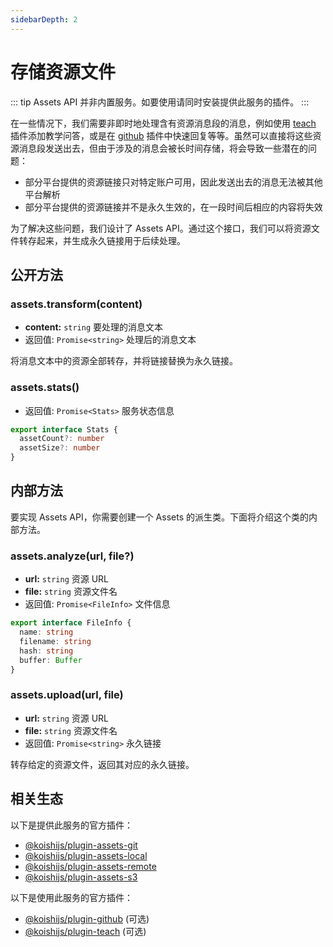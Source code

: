 ```yaml
---
sidebarDepth: 2
---
```


# 存储资源文件

::: tip
Assets API 并非内置服务。如要使用请同时安装提供此服务的插件。
:::

在一些情况下，我们需要非即时地处理含有资源消息段的消息，例如使用 [teach](../../plugins/teach/) 插件添加教学问答，或是在 [github](../../plugins/other/github.md) 插件中快速回复等等。虽然可以直接将这些资源消息段发送出去，但由于涉及的消息会被长时间存储，将会导致一些潜在的问题：

- 部分平台提供的资源链接只对特定账户可用，因此发送出去的消息无法被其他平台解析
- 部分平台提供的资源链接并不是永久生效的，在一段时间后相应的内容将失效

为了解决这些问题，我们设计了 Assets API。通过这个接口，我们可以将资源文件转存起来，并生成永久链接用于后续处理。

## 公开方法

### assets.transform(content)

- **content:** `string` 要处理的消息文本
- 返回值: `Promise<string>` 处理后的消息文本

将消息文本中的资源全部转存，并将链接替换为永久链接。

### assets.stats() <Badge text="抽象" type="warning"/>

- 返回值: `Promise<Stats>` 服务状态信息

```ts
export interface Stats {
  assetCount?: number
  assetSize?: number
}
```

## 内部方法

要实现 Assets API，你需要创建一个 Assets 的派生类。下面将介绍这个类的内部方法。

### assets.analyze(url, file?)

- **url:** `string` 资源 URL
- **file:** `string` 资源文件名
- 返回值: `Promise<FileInfo>` 文件信息

```ts
export interface FileInfo {
  name: string
  filename: string
  hash: string
  buffer: Buffer
}
```

### assets.upload(url, file) <Badge text="抽象" type="warning"/>

- **url:** `string` 资源 URL
- **file:** `string` 资源文件名
- 返回值: `Promise<string>` 永久链接

转存给定的资源文件，返回其对应的永久链接。

## 相关生态

以下是提供此服务的官方插件：

- [@koishijs/plugin-assets-git](../../plugins/assets/git.md)
- [@koishijs/plugin-assets-local](../../plugins/assets/local.md)
- [@koishijs/plugin-assets-remote](../../plugins/assets/local.md)
- [@koishijs/plugin-assets-s3](../../plugins/assets/s3.md)

以下是使用此服务的官方插件：

- [@koishijs/plugin-github](../../plugins/other/github.md) (可选)
- [@koishijs/plugin-teach](../../plugins/teach/) (可选)
